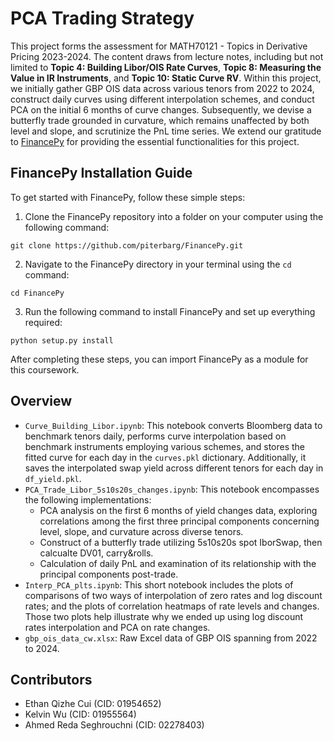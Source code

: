 # PCA Trading Strategy

This project forms the assessment for MATH70121 - Topics in Derivative Pricing 2023-2024. The content draws from lecture notes, including but not limited to **Topic 4: Building Libor/OIS Rate Curves**, **Topic 8: Measuring the Value in IR Instruments**, and **Topic 10: Static Curve RV**. Within this project, we initially gather GBP OIS data across various tenors from 2022 to 2024, construct daily curves using different interpolation schemes, and conduct PCA on the initial 6 months of curve changes. Subsequently, we devise a butterfly trade grounded in curvature, which remains unaffected by both level and slope, and scrutinize the PnL time series. We extend our gratitude to [FinancePy](https://github.com/piterbarg/FinancePy) for providing the essential functionalities for this project.


## FinancePy Installation Guide
To get started with FinancePy, follow these simple steps:

1. Clone the FinancePy repository into a folder on your computer using the following command:
```
git clone https://github.com/piterbarg/FinancePy.git
```

2. Navigate to the FinancePy directory in your terminal using the `cd` command:
```
cd FinancePy
```

3. Run the following command to install FinancePy and set up everything required:
```
python setup.py install
```

After completing these steps, you can import FinancePy as a module for this coursework.

## Overview
- `Curve_Building_Libor.ipynb`: This notebook converts Bloomberg data to benchmark tenors daily, performs curve interpolation based on benchmark instruments employing various schemes, and stores the fitted curve for each day in the `curves.pkl` dictionary. Additionally, it saves the interpolated swap yield across different tenors for each day in `df_yield.pkl`.
- `PCA_Trade_Libor_5s10s20s_changes.ipynb`: This notebook encompasses the following implementations:
    - PCA analysis on the first 6 months of yield changes data, exploring correlations among the first three principal components concerning level, slope, and curvature across diverse tenors.
    - Construct of a butterfly trade utilizing 5s10s20s spot IborSwap, then calcualte DV01, carry&rolls.
    - Calculation of daily PnL and examination of its relationship with the principal components post-trade.
- `Interp_PCA_plts.ipynb`: This short notebook includes the plots of comparisons of two ways of interpolation of zero rates and log discount rates; and the plots of correlation heatmaps of rate levels and changes. Those two plots help illustrate why we ended up using log discount rates interpolation and PCA on rate changes.
- `gbp_ois_data_cw.xlsx`: Raw Excel data of GBP OIS spanning from 2022 to 2024.


## Contributors
- Ethan Qizhe Cui (CID: 01954652)
- Kelvin Wu (CID: 01955564)
- Ahmed Reda Seghrouchni (CID: 02278403)